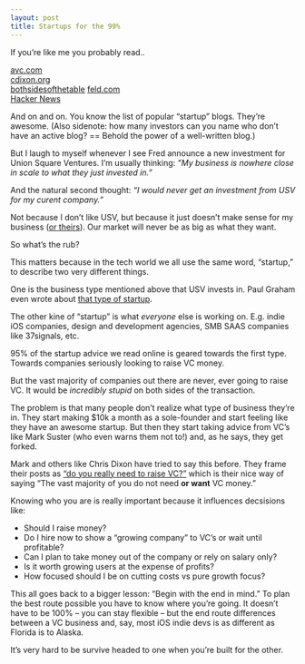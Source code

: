 ```yaml
---
layout: post
title: Startups for the 99%
---
```

If you’re like me you probably read..

[avc.com][1]  
 [cdixon.org][2]  
  [bothsidesofthetable][3] 
   [feld.com][4]  
   [Hacker News][5]

And on and on. You know the list of popular “startup” blogs. They’re awesome. (Also sidenote: how many investors can you name who don’t have an active blog? == Behold the power of a well-written blog.)

But I laugh to myself whenever I see Fred announce a new investment for Union Square Ventures. I’m usually thinking: _”My business is nowhere close in scale to what they just invested in.”_

And the natural second thought: _“I would never get an investment from USV for my curent company.”_

Not because I don’t like USV, but because it just doesn’t make sense for my business ([or theirs][6]). Our market will never be as big as what they want.

So what’s the rub?

This matters because in the tech world we all use the same word, “startup,” to describe two very different things.

One is the business type mentioned above that USV invests in. Paul Graham even wrote about [that type of startup][7].

The other kine of “startup” is what _everyone_ else is working on. E.g. indie iOS companies, design and development agencies, SMB SAAS companies like 37signals, etc.

95% of the startup advice we read online is geared towards the first type. Towards companies seriously looking to raise VC money.

But the vast majority of companies out there are never, ever going to raise VC. It would be _incredibly stupid_ on both sides of the transaction.

The problem is that many people don’t realize what type of business they’re in. They start making $10k a month as a sole-founder and start feeling like they have an awesome startup. But then they start taking advice from VC’s like Mark Suster (who even warns them not to!) and, as he says, they get forked.

Mark and others like Chris Dixon have tried to say this before. They frame their posts as [“do you really need to raise VC?”][8] which is their nice way of saying “The vast majority of you do not need **or want** VC money.”

Knowing who you are is really important because it influences decsisions like:  
- Should I raise money?  
- Do I hire now to show a “growing company” to VC’s or wait until profitable?  
- Can I plan to take money out of the company or rely on salary only?  
- Is it worth growing users at the expense of profits?  
- How focused should I be on cutting costs vs pure growth focus?  

This all goes back to a bigger lesson: “Begin with the end in mind.” To plan the best route possible you have to know where you’re going. It doesn’t have to be 100% – you can stay flexible – but the end route differences between a VC business and, say, most iOS indie devs is as different as Florida is to Alaska. 

It’s very hard to be survive headed to one when you’re built for the other.

   [1]: http://www.avc.com/
   [2]: http://cdixon.org/
   [3]: http://www.bothsidesofthetable.com/
   [4]: http://www.feld.com/wp/
   [5]: https://news.ycombinator.com/
   [6]: http://www.avc.com/a_vc/2009/04/the-venture-capital-math-problem.html
   [7]: http://www.paulgraham.com/growth.html
   [8]: http://www.bothsidesofthetable.com/2009/07/22/do-you-really-even-need-vc/
  
  
